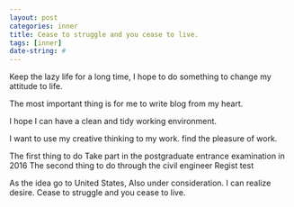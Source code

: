 ```yaml
---
layout: post
categories: inner
title: Cease to struggle and you cease to live.
tags: [inner]
date-string: #
---
```


Keep the lazy life for a long time, I hope to do something to change my attitude to life.

The most important thing is for me to write blog from my heart.

I hope I can have a clean and tidy working environment.

I want to use my creative thinking to my work. find the pleasure of work. 

The first thing to do
Take part in the postgraduate entrance examination in 2016
The second thing to do
through the civil engineer Regist test

As the idea go to United States, Also under consideration. 
I can realize desire.
Cease to struggle and you cease to live. 